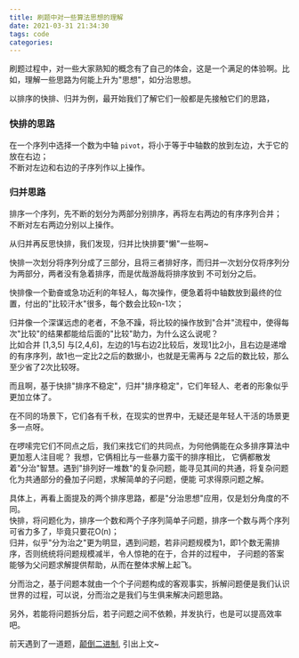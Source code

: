 ```yaml
---
title: 刷题中对一些算法思想的理解
date: 2021-03-31 21:34:30
tags: code
categories:
---
```


刷题过程中，对一些大家熟知的概念有了自己的体会，这是一个满足的体验啊。比如，理解一些思路为何能上升为"思想"，如分治思想。

以排序的快排、归并为例，最开始我们了解它们一般都是先接触它们的思路，   

### 快排的思路

在一个序列中选择一个数为中轴 `pivot`，将小于等于中轴数的放到左边，大于它的放在右边；  
不断对左边和右边的子序列作以上操作。

### 归并思路

排序一个序列，先不断的划分为两部分别排序，再将左右两边的有序序列合并；
不断对左右两边分别以上操作。

从归并再反思快排，我们发现，归并比快排要"懒"一些啊~    

快排一次划分将序列分成了三部分，且将三者排好序，而归并一次划分仅将序列分为两部分，两者没有急着排序，而是优哉游哉将排序放到
不可划分之后。  

快排像一个勤奋或急功近利的年轻人，每次操作，便急着将中轴数放到最终的位置，付出的"比较汗水"很多，每个数会比较n-1次；  
  
归并像一个深谋远虑的老者，不急不躁，将比较的操作放到"合并"流程中，使得每次"比较"的结果都能给后面的"比较"助力，为什么这么说呢？  
比如合并 [1,3,5] 与[2,4,6]，左边的1与右边2比较后，发现1比2小，且右边是递增的有序序列，故1也一定比2之后的数据小，也就是无需再与
2之后的数比较，那么至少省了2次比较呀。  

而且啊，基于快排"排序不稳定"，归并"排序稳定"，它们年轻人、老者的形象似乎更加立体了。  

在不同的场景下，它们各有千秋，在现实的世界中，无疑还是年轻人干活的场景更多一点呀。  

在啰嗦完它们不同点之后，我们来找它们的共同点，为何他俩能在众多排序算法中更加惹人注目呢？ 我想，它俩相比与一些暴力蛮干的排序相比，
它俩都散发着"分治"智慧。遇到"排列好一堆数"的复杂问题，能寻见其间的共通，将复杂问题化为共通部分的叠加子问题，求解简单的子问题，便能
可求得原问题之解。

具体上，再看上面提及的两个排序思路，都是"分治思想"应用，仅是划分角度的不同。  
快排，将问题化为，排序一个数和两个子序列简单子问题，排序一个数与两个序列可省力多了，毕竟只要花O(n)；  
归并，似乎"分为治之"更为明显，遇到问题，若非问题规模为1，即1个数无需排序，否则统统将问题规模减半，令人惊艳的在于，合并的过程中，
子问题的答案能够为父问题求解提供帮助，从而在整体求解上起飞。  

分而治之，基于问题本就由一个个子问题构成的客观事实，拆解问题便是我们认识世界的过程，可以说，分而治之是我们与生俱来解决问题思路。

另外，若能将问题拆分后，若子问题之间不依赖，并发执行，也是可以提高效率吧。


前天遇到了一道题，[颠倒二进制](https://leetcode-cn.com/problems/reverse-bits/), 引出上文~